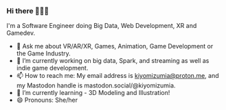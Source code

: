 ### Hi there 🧚‍♀️👋

I'm a Software Engineer doing Big Data, Web Development, XR  and Gamedev.

- 💬 Ask me about VR/AR/XR, Games, Animation, Game Development or the Game Industry.
- 🔭 I’m currently working on big data, Spark, and streaming as well as indie game development.
- 📫 How to reach me: My email address is kiyomizumia@proton.me, and my Mastodon handle is mastodon.social/@kiyomizumia.
- 🌱 I’m currently learning - 3D Modeling and Illustration!
- 😄 Pronouns: She/her

<!--
Note: (No longer searching :))
Resume: https://registry.jsonresume.org/rhapsodyai (My online resume)
LinkedIn: https://www.linkedin.com/in/melissaauclaire (feel free to connect with me though I'm more likely to respond if I know you)
-->

<!--


**rhapsodyai/rhapsodyai** is a ✨ _special_ ✨ repository because its `README.md` (this file) appears on your GitHub profile.

- 👯 I’m looking to collaborate on ...
- ⚡ Fun fact: ...
-->
